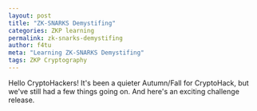 ```yaml
---
layout: post
title: "ZK-SNARKS Demystifing"
categories: ZKP learning
permalink: zk-snarks-demystifing
author: f4tu
meta: "Learning ZK-SNARKS Demystifing"
tags: ZKP Cryptography
---
```


Hello CryptoHackers! It's been a quieter Autumn/Fall for CryptoHack, but we've still had a few things going on. And here's an exciting challenge release.